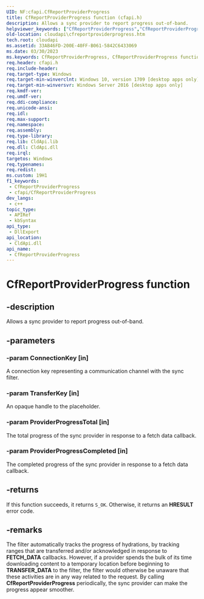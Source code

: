 ```yaml
---
UID: NF:cfapi.CfReportProviderProgress
title: CfReportProviderProgress function (cfapi.h)
description: Allows a sync provider to report progress out-of-band.
helpviewer_keywords: ["CfReportProviderProgress","CfReportProviderProgress function","cfapi/CfReportProviderProgress","cloudApi.cfreportproviderprogress"]
old-location: cloudapi\cfreportproviderprogress.htm
tech.root: cloudapi
ms.assetid: 33AB46FD-200E-40FF-B061-5842C6433069
ms.date: 03/30/2023
ms.keywords: CfReportProviderProgress, CfReportProviderProgress function, cfapi/CfReportProviderProgress, cloudApi.cfreportproviderprogress
req.header: cfapi.h
req.include-header: 
req.target-type: Windows
req.target-min-winverclnt: Windows 10, version 1709 [desktop apps only]
req.target-min-winversvr: Windows Server 2016 [desktop apps only]
req.kmdf-ver: 
req.umdf-ver: 
req.ddi-compliance: 
req.unicode-ansi: 
req.idl: 
req.max-support: 
req.namespace: 
req.assembly: 
req.type-library: 
req.lib: CldApi.lib
req.dll: CldApi.dll
req.irql: 
targetos: Windows
req.typenames: 
req.redist: 
ms.custom: 19H1
f1_keywords:
 - CfReportProviderProgress
 - cfapi/CfReportProviderProgress
dev_langs:
 - c++
topic_type:
 - APIRef
 - kbSyntax
api_type:
 - DllExport
api_location:
 - CldApi.dll
api_name:
 - CfReportProviderProgress
---
```


# CfReportProviderProgress function

## -description

Allows a sync provider to report progress out-of-band.

## -parameters

### -param ConnectionKey [in]

A connection key representing a communication channel with the sync filter.

### -param TransferKey [in]

An opaque handle to the placeholder.

### -param ProviderProgressTotal [in]

The total progress of the sync provider in response to a fetch data callback.

### -param ProviderProgressCompleted [in]

The completed progress of the sync provider in response to a fetch data callback.

## -returns

If this function succeeds, it returns `S_OK`. Otherwise, it returns an **HRESULT** error code.

## -remarks

The filter automatically tracks the progress of hydrations, by tracking ranges that are transferred and/or acknowledged in response to **FETCH_DATA** callbacks. However, if a provider spends the bulk of its time downloading content to a temporary location before beginning to **TRANSFER_DATA** to the filter, the filter would otherwise be unaware that these activities are in any way related to the request. By calling **CfReportProviderProgress** periodically, the sync provider can make the progress appear smoother.
